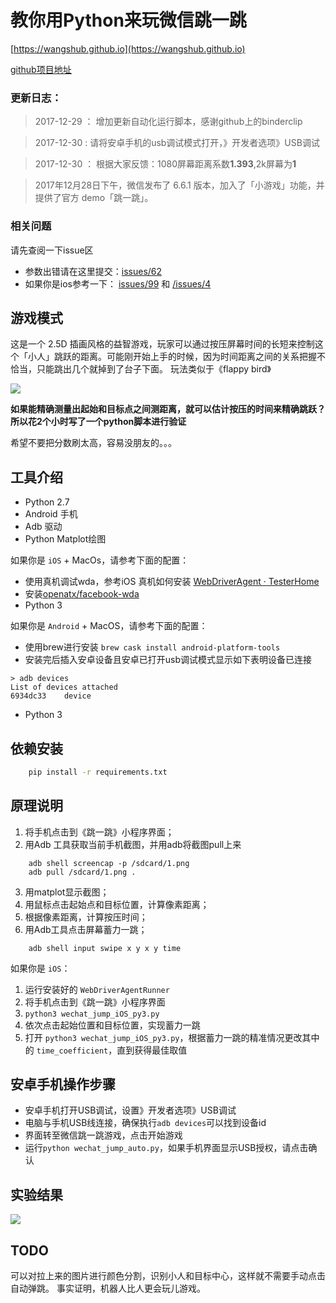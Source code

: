 # 教你用Python来玩微信跳一跳


[https://wangshub.github.io](https://wangshub.github.io)

[github项目地址](https://github.com/wangshub/wechat_jump_game)

### **更新日志：**

> 2017-12-29 ： 增加更新自动化运行脚本，感谢github上的binderclip

> 2017-12-30 : 请将安卓手机的usb调试模式打开，》开发者选项》USB调试

> 2017-12-30 ： 根据大家反馈：1080屏幕距离系数**1.393**,2k屏幕为**1**

> 2017年12月28日下午，微信发布了 6.6.1 版本，加入了「小游戏」功能，并提供了官方 demo「跳一跳」。

### 相关问题

请先查阅一下issue区

- 参数出错请在这里提交：[issues/62](https://github.com/wangshub/wechat_jump_game/issues/62)
- 如果你是ios参考一下： [issues/99](https://github.com/wangshub/wechat_jump_game/issues/99) 和
[/issues/4](https://github.com/wangshub/wechat_jump_game/issues/4)

## 游戏模式

这是一个 2.5D 插画风格的益智游戏，玩家可以通过按压屏幕时间的长短来控制这个「小人」跳跃的距离。可能刚开始上手的时候，因为时间距离之间的关系把握不恰当，只能跳出几个就掉到了台子下面。
玩法类似于《flappy bird》

![](https://ws1.sinaimg.cn/large/c3a916a7gy1fmxe4gnfhnj20hs0a0t8q.jpg)

**如果能精确测量出起始和目标点之间测距离，就可以估计按压的时间来精确跳跃？所以花2个小时写了一个python脚本进行验证**

希望不要把分数刷太高，容易没朋友的。。。

## 工具介绍

- Python 2.7
- Android 手机
- Adb 驱动
- Python Matplot绘图

如果你是 `iOS` + MacOs，请参考下面的配置：
- 使用真机调试wda，参考iOS 真机如何安装 [WebDriverAgent · TesterHome](https://testerhome.com/topics/7220)
- 安装[openatx/facebook-wda](https://github.com/openatx/facebook-wda)
- Python 3

如果你是 `Android` + MacOS，请参考下面的配置：
- 使用brew进行安装 `brew cask install android-platform-tools`
- 安装完后插入安卓设备且安卓已打开usb调试模式显示如下表明设备已连接

```
> adb devices
List of devices attached
6934dc33	device

```
- Python 3


## 依赖安装

``` bash
    pip install -r requirements.txt
```

## 原理说明

1. 将手机点击到《跳一跳》小程序界面；
2. 用Adb 工具获取当前手机截图，并用adb将截图pull上来

```shell
    adb shell screencap -p /sdcard/1.png
    adb pull /sdcard/1.png .
```

3. 用matplot显示截图；
4. 用鼠标点击起始点和目标位置，计算像素距离；
5. 根据像素距离，计算按压时间；
6. 用Adb工具点击屏幕蓄力一跳；

```shell
    adb shell input swipe x y x y time
```

如果你是 `iOS`：
1. 运行安装好的 `WebDriverAgentRunner`
2. 将手机点击到《跳一跳》小程序界面
3. `python3 wechat_jump_iOS_py3.py`
4. 依次点击起始位置和目标位置，实现蓄力一跳
5. 打开 `python3 wechat_jump_iOS_py3.py`，根据蓄力一跳的精准情况更改其中的 `time_coefficient`，直到获得最佳取值

## 安卓手机操作步骤

- 安卓手机打开USB调试，设置》开发者选项》USB调试
- 电脑与手机USB线连接，确保执行`adb devices`可以找到设备id
- 界面转至微信跳一跳游戏，点击开始游戏
- 运行`python wechat_jump_auto.py`，如果手机界面显示USB授权，请点击确认


## 实验结果

![](https://ws1.sinaimg.cn/large/c3a916a7gy1fmxel5dkxvj20u01hcmzx.jpg)

## TODO 

可以对拉上来的图片进行颜色分割，识别小人和目标中心，这样就不需要手动点击自动弹跳。
事实证明，机器人比人更会玩儿游戏。

